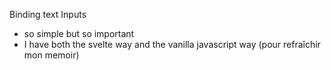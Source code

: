 Binding text Inputs
- so simple but so important
- I have both the svelte way and the vanilla javascript way (pour refraîchir mon memoir)